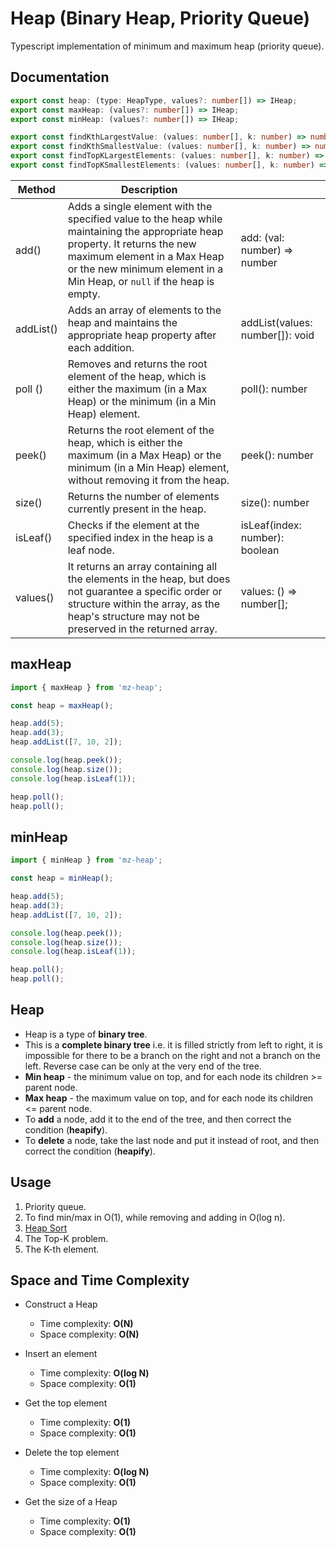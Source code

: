 # Heap (Binary Heap, Priority Queue)

Typescript implementation of minimum and maximum heap (priority queue).

## Documentation

```ts
export const heap: (type: HeapType, values?: number[]) => IHeap;
export const maxHeap: (values?: number[]) => IHeap;
export const minHeap: (values?: number[]) => IHeap;

export const findKthLargestValue: (values: number[], k: number) => number | null;
export const findKthSmallestValue: (values: number[], k: number) => number | null;
export const findTopKLargestElements: (values: number[], k: number) => number[];
export const findTopKSmallestElements: (values: number[], k: number) => number[];
```

| Method    | Description                                                                                                                                                                                                                            |                                 |
|-----------|----------------------------------------------------------------------------------------------------------------------------------------------------------------------------------------------------------------------------------------|---------------------------------|
| add()     | Adds a single element with the specified value to the heap while maintaining the appropriate heap property. It returns the new maximum element in a Max Heap or the new minimum element in a Min Heap, or `null` if the heap is empty. | add: (val: number) => number    |null          |
| addList() | Adds an array of elements to the heap and maintains the appropriate heap property after each addition.                                                                                                                                 | addList(values: number[]): void |
| poll ()   | Removes and returns the root element of the heap, which is either the maximum (in a Max Heap) or the minimum (in a Min Heap) element.                                                                                                  | poll(): number                  | null                      |
| peek()    | Returns the root element of the heap, which is either the maximum (in a Max Heap) or the minimum (in a Min Heap) element, without removing it from the heap.                                                                           | peek(): number                  | null                      |
| size()    | Returns the number of elements currently present in the heap.                                                                                                                                                                          | size(): number                  |
| isLeaf()  | Checks if the element at the specified index in the heap is a leaf node.                                                                                                                                                               | isLeaf(index: number): boolean  |
| values()  | It returns an array containing all the elements in the heap, but does not guarantee a specific order or structure within the array, as the heap's structure may not be preserved in the returned array.                                | values: () => number[];         |


## maxHeap

```ts
import { maxHeap } from 'mz-heap';

const heap = maxHeap();

heap.add(5);
heap.add(3);
heap.addList([7, 10, 2]);

console.log(heap.peek());
console.log(heap.size());
console.log(heap.isLeaf(1));

heap.poll();
heap.poll();
```

## minHeap

```ts
import { minHeap } from 'mz-heap';

const heap = minHeap();

heap.add(5);
heap.add(3);
heap.addList([7, 10, 2]);

console.log(heap.peek());
console.log(heap.size());
console.log(heap.isLeaf(1));

heap.poll();
heap.poll();
```

## Heap

- Heap is a type of **binary tree**.
- This is a **complete binary tree** i.e. it is filled strictly from left to right, it is impossible for there to be a branch on the right and not a branch on the left. Reverse case can be only at the very end of the tree.
- **Min heap** - the minimum value on top, and for each node its children >= parent node.
- **Max heap** - the maximum value on top, and for each node its children <= parent node.
- To **add** a node, add it to the end of the tree, and then correct the condition (**heapify**).
- To **delete** a node, take the last node and put it instead of root, and then correct the condition (**heapify**).

## Usage

1. Priority queue.
2. To find min/max in O(1), while removing and adding in O(log n).
3. [Heap Sort](https://leetcode.com/explore/learn/card/heap/645/applications-of-heap/4030/)
4. The Top-K problem.
5. The K-th element.

## Space and Time Complexity

- Construct a Heap
  - Time complexity: **O(N)**
  - Space complexity: **O(N)**

- Insert an element
    - Time complexity: **O(log N)**
    - Space complexity: **O(1)**

- Get the top element
    - Time complexity: **O(1)**
    - Space complexity: **O(1)**

- Delete the top element
    - Time complexity: **O(log N)**
    - Space complexity: **O(1)**

- Get the size of a Heap
    - Time complexity: **O(1)**
    - Space complexity: **O(1)**
